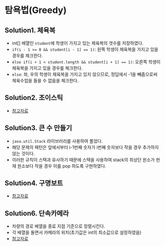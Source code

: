 # 탐욕법(Greedy)

## Solution1. 체육복

- int[] 배열인 `student`에 학생이 가지고 있는 체육복의 갯수를 저장하였다.
- `if(i - 1 >= 0 && student[i - 1] == 1)`: 왼쪽 학생이 체육복을 가지고 있을 경우를 체크한다.
- `else if(i + 1 < student.length && student[i + 1] == 1)`: 오른쪽 학생이 체육복을 가지고 있을 경우를 체크한다.
- `else`: 좌, 우의 학생이 체육복을 가지고 있지 않으므로, 정답에서 -1을 빼줌으로써 체육수업을 들을 수 없음을 체크한다.

## Solution2. 조이스틱

- [참고자료](https://velog.io/@jeeseob5761/%ED%94%84%EB%A1%9C%EA%B7%B8%EB%9E%98%EB%A8%B8%EC%8A%A4-%EC%A1%B0%EC%9D%B4%EC%8A%A4%ED%8B%B1)

## Solution3. 큰 수 만들기

- `java.util.Stack` 라이브러리를 사용하여 풀었다.
- 해당 문제의 패턴은 앞에서부터 i-1번째 숫자가 i번째 숫자보다 작을 경우 추가하지 않는 것이다.
- 이러한 규칙이 스택과 유사하기 때문에 스택을 사용하여 stack의 최상단 원소가 현재 원소보다 작을 경우 이를 pop 하도록 구현하였다.

## Solution4. 구명보트

- [참고자료](https://easybrother0103.tistory.com/126)

## Solution6. 단속카메라

- 차량의 경로 배열을 종료 지점 기준으로 정렬시킨다.
- 각 배열을 돌면서 카메라의 위치(초기값은 int의 최소값으로 설정하였음)
- [참고자료](https://velog.io/@ahnick/programmers-%EB%8B%A8%EC%86%8D%EC%B9%B4%EB%A9%94%EB%9D%BC)
